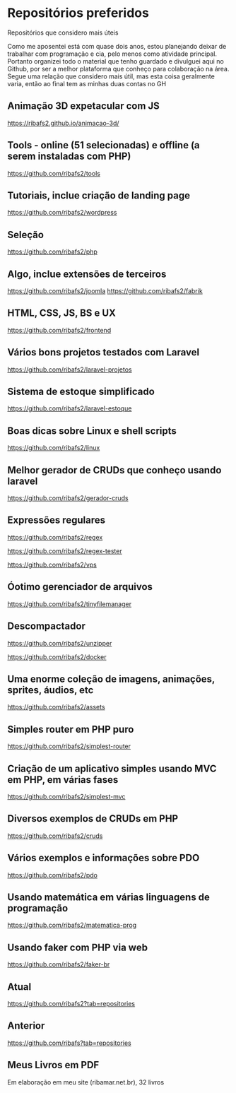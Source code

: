 # Repositórios preferidos
Repositórios que considero mais úteis

Como me aposentei está com quase dois anos, estou planejando deixar de trabalhar com programação e cia, pelo menos como atividade principal.
Portanto organizei todo o material que tenho guardado e divulguei aqui no Github, por ser a melhor plataforma que conheço para colaboração na área. Segue uma relação que considero mais útil, mas esta coisa geralmente varia, então ao final tem as minhas duas contas no GH

## Animação 3D expetacular com JS
https://ribafs2.github.io/animacao-3d/

## Tools - online (51 selecionadas) e offline (a serem instaladas com PHP)
https://github.com/ribafs2/tools

## Tutoriais, inclue criação de landing page
https://github.com/ribafs2/wordpress

## Seleção
https://github.com/ribafs2/php

## Algo, inclue extensões de terceiros
https://github.com/ribafs2/joomla
https://github.com/ribafs2/fabrik

## HTML, CSS, JS, BS e UX
https://github.com/ribafs2/frontend

## Vários bons projetos testados com Laravel
https://github.com/ribafs2/laravel-projetos

## Sistema de estoque simplificado
https://github.com/ribafs2/laravel-estoque

## Boas dicas sobre Linux e shell scripts
https://github.com/ribafs2/linux

## Melhor gerador de CRUDs que conheço usando laravel
https://github.com/ribafs2/gerador-cruds

## Expressões regulares
https://github.com/ribafs2/regex

https://github.com/ribafs2/regex-tester

https://github.com/ribafs2/vps

## Óotimo gerenciador de arquivos
https://github.com/ribafs2/tinyfilemanager

## Descompactador
https://github.com/ribafs2/unzipper

https://github.com/ribafs2/docker

## Uma enorme coleção de imagens, animações, sprites, áudios, etc
https://github.com/ribafs2/assets

## Simples router em PHP puro
https://github.com/ribafs2/simplest-router

## Criação de um aplicativo simples usando MVC em PHP, em várias fases
https://github.com/ribafs2/simplest-mvc

## Diversos exemplos de CRUDs em PHP
https://github.com/ribafs2/cruds

## Vários exemplos e informações sobre PDO
https://github.com/ribafs2/pdo

## Usando matemática em várias linguagens de programação
https://github.com/ribafs2/matematica-prog

## Usando faker com PHP via web
https://github.com/ribafs2/faker-br

## Atual
https://github.com/ribafs2?tab=repositories

## Anterior
https://github.com/ribafs?tab=repositories

## Meus Livros em PDF
Em elaboração em meu site (ribamar.net.br), 32 livros
